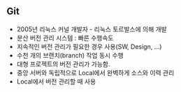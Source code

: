 ## Git
 * 2005년 리눅스 커널 개발자 - 리눅스 토르발스에 의해 개발
 * 분산 버전 관리 시스템 : 빠른 수행속도
 * 지속적인 버전 관리가 필요한 경우 사용(SW, Design, ...)
 * 수천 개의 브랜치(branch) 작업 동시 수행
 * 대형 프로젝트의 버전 관리가 가능함.
 * 중앙 서버와 독립적으로 Local에서 완벽하게 소스와 이력 관리
 * Local에서 버전 관리할 때 사용
